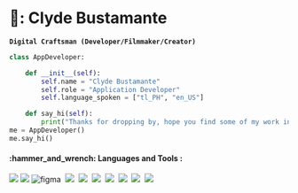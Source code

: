 # 🌆: Clyde Bustamante

**`Digital Craftsman (Developer/Filmmaker/Creator)`**

```python
class AppDeveloper:

    def __init__(self):
        self.name = "Clyde Bustamante"
        self.role = "Application Developer"
        self.language_spoken = ["tl_PH", "en_US"]

    def say_hi(self):
        print("Thanks for dropping by, hope you find some of my work interesting.")
me = AppDeveloper()
me.say_hi()
```
<h4>
:hammer_and_wrench: Languages and Tools :
</h4>

<div>
  <img src="https://img.shields.io/badge/Platform-Xamarin-3498DB?logo=xamarin&logoColor=white"/>
  <img src="https://img.shields.io/badge/Tools-VS_Code-0078d7?logo=visualstudio"/>
   <img src="https://img.shields.io/badge/Tools-Figma-F24E1E?logo=figma&logoColor=white" title="Figma" alt="figma" />&nbsp;
  <img src="https://img.shields.io/badge/Tools-Flutter-02569B?logo=flutter&logoColor=white"/>&nbsp;
  <img src="https://img.shields.io/badge/Style-CSS3-0074D9?logo=css3&logoColor=white"/>&nbsp;
  <img src="https://img.shields.io/badge/Code-HTML5-E34F26?logo=html5&logoColor=white"/>&nbsp;
  <img src="https://img.shields.io/badge/Code-JavaScript-8A2BE2?logo=javascript&logoColor=F7DF1E"/>&nbsp;
  <img src="https://img.shields.io/badge/Service-Firebase-FFA000?logo=firebase&logoColor=white"/>&nbsp;
  <img src="https://img.shields.io/badge/Tools-MySQL-4479A1?logo=mysql&logoColor=white"/>&nbsp;
  <image src="https://img.shields.io/badge/OS-Window-0078D6?logo=windows&logoColor=white">
</div>

